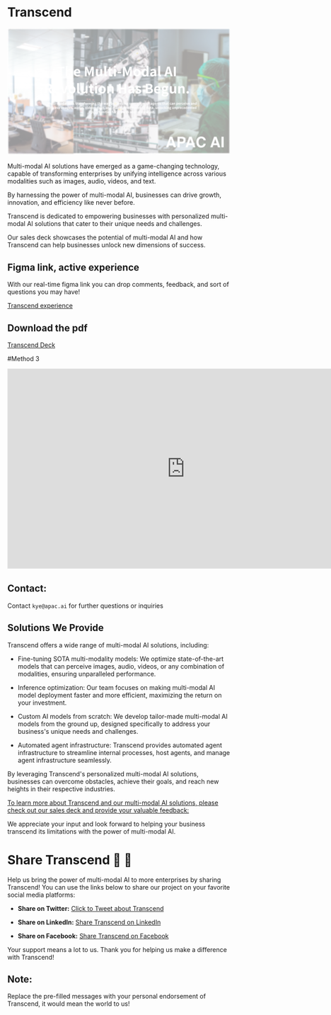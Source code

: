 # Transcend

![Multi-Modal revolution](multi-modal-ai-revolution.png)


Multi-modal AI solutions have emerged as a game-changing technology, capable of transforming enterprises by unifying intelligence across various modalities such as images, audio, videos, and text. 

By harnessing the power of multi-modal AI, businesses can drive growth, innovation, and efficiency like never before.

Transcend is dedicated to empowering businesses with personalized multi-modal AI solutions that cater to their unique needs and challenges. 

Our sales deck showcases the potential of multi-modal AI and how Transcend can help businesses unlock new dimensions of success.

## Figma link, active experience
With our real-time figma link you can drop comments, feedback, and sort of questions you may have!

[Transcend experience](https://www.figma.com/file/4JwJW9PkEbFpTU4mvGyXht/Transcend?type=design&node-id=0%3A1&t=elK6GGMaiNQagWjv-1)


## Download the pdf

[Transcend Deck](transcend-compressed_1.pdf)

#Method 3
<iframe style="border: 1px solid rgba(0, 0, 0, 0.1);" width="800" height="450" src="https://www.figma.com/embed?embed_host=share&url=https%3A%2F%2Fwww.figma.com%2Fproto%2F4JwJW9PkEbFpTU4mvGyXht%2FTranscend%3Fpage-id%3D0%253A1%26type%3Ddesign%26node-id%3D33-56%26viewport%3D-17%252C-453%252C0.09%26t%3DQY0HOJEPpN1QwRgz-1%26scaling%3Dscale-down-width%26mode%3Ddesign" allowfullscreen></iframe>

## Contact:

Contact `kye@apac.ai` for further questions or inquiries

## Solutions We Provide
Transcend offers a wide range of multi-modal AI solutions, including:

* Fine-tuning SOTA multi-modality models: We optimize state-of-the-art models that can perceive images, audio, videos, or any combination of modalities, ensuring unparalleled performance.

* Inference optimization: Our team focuses on making multi-modal AI model deployment faster and more efficient, maximizing the return on your investment.

* Custom AI models from scratch: We develop tailor-made multi-modal AI models from the ground up, designed specifically to address your business's unique needs and challenges.

* Automated agent infrastructure: Transcend provides automated agent infrastructure to streamline internal processes, host agents, and manage agent infrastructure seamlessly.

By leveraging Transcend's personalized multi-modal AI solutions, businesses can overcome obstacles, achieve their goals, and reach new heights in their respective industries.

[To learn more about Transcend and our multi-modal AI solutions, please check out our sales deck and provide your valuable feedback:](https://www.figma.com/file/4JwJW9PkEbFpTU4mvGyXht/Transcend?type=design&node-id=0%3A1&t=iDkd1aneesYzjeFr-1)

We appreciate your input and look forward to helping your business transcend its limitations with the power of multi-modal AI.


# Share Transcend 💜 💜 

Help us bring the power of multi-modal AI to more enterprises by sharing Transcend! You can use the links below to share our project on your favorite social media platforms:

- **Share on Twitter:** [Click to Tweet about Transcend](https://twitter.com/intent/tweet?text=Check%20out%20Transcend%2C%20an%20innovative%20multi-modal%20AI%20project%20that%27s%20transforming%20enterprises.%20%0D%0A%0D%0Ahttps%3A%2F%2Fgithub.com%2Fkyegomez%2FTranscend&hashtags=AI,MachineLearning,OpenSource)

- **Share on LinkedIn:** [Share Transcend on LinkedIn](https://www.linkedin.com/sharing/share-offsite/?url=https%3A%2F%2Fgithub.com%2Fkyegomez%2FTranscend)

- **Share on Facebook:** [Share Transcend on Facebook](https://www.facebook.com/sharer/sharer.php?u=https%3A%2F%2Fgithub.com%2Fkyegomez%2FTranscend)

Your support means a lot to us. Thank you for helping us make a difference with Transcend!

## Note:
Replace the pre-filled messages with your personal endorsement of Transcend, it would mean the world to us!
